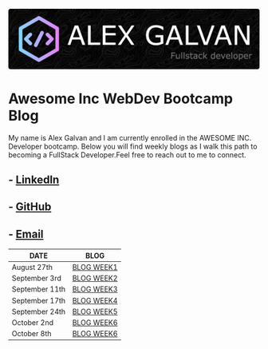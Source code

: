 ![bio header](/img/github-header-image.png)
# Awesome Inc WebDev Bootcamp Blog

My name is Alex Galvan and I am currently enrolled in the AWESOME INC. Developer bootcamp. Below you will find weekly blogs as I walk this path to becoming a FullStack Developer.Feel free to reach out to me to connect. 

## - [LinkedIn](https://www.linkedin.com/in/alex-galvan-903384126/)<br>
## - [GitHub](https://github.com/alexGalvan0)<br>
## - [Email](mailto:galvan.alex121@gmail.com)


 DATE | BLOG
------------ | -------------
August 27th | [BLOG WEEK1](./blogs/week1.md)
September 3rd | [BLOG WEEK2](./blogs/week2.md)
September 11th | [BLOG WEEK3](./blogs/week3.md)
September 17th | [BLOG WEEK4](./blogs/week4.md)
September 24th | [BLOG WEEK5](./blogs/week5.md)
October 2nd | [BLOG WEEK6](./blogs/week6.md)
October 8th | [BLOG WEEK6](./blogs/week7.md)



